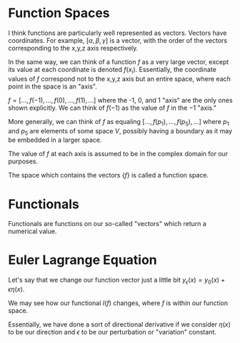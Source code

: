 # Function Spaces

I think functions are particularly well represented as vectors. Vectors have coordinates. For example, $[\alpha, \beta, \gamma]$ is a vector, with the order of the vectors corresponding to the x,y,z axis respectively.

In the same way, we can think of a function $f$ as a very large vector, except its value at each coordinate is denoted $f(x_{i})$. Essentially, the coordinate values of $f$ correspond not to the x,y,z axis but an entire space, where each point in the space is an "axis".

$f=[\dots,f(-1),\dots,f(0),\dots,f(1),\dots]$ where the -1, 0, and 1 "axis" are the only ones shown explicitly. We can think of $f(-1)$ as the value of $f$ in the $-1$ "axis."

More generally, we can think of $f$ as equaling $[\dots,f(p_{1}),\dots,f(p_{5}),\dots]$ where $p_{1}$ and $p_{5}$ are elements of some space $V$, possibly having a boundary as it may be embedded in a larger space.

The value of $f$ at each axis is assumed to be in the complex domain for our purposes. 

The space which contains the vectors {$f$} is called a function space.

# Functionals

Functionals are functions on our so-called "vectors" which return a numerical value.

# Euler Lagrange Equation

Let's say that we change our function vector just a little bit $y_{\epsilon}(x) = y_{0}(x) + \epsilon \eta(x)$.

We may see how our functional $I(f)$ changes, where $f$ is within our function space.

Essentially, we have done a sort of directional derivative if we consider $\eta(x)$ to be our direction and $\epsilon$ to be our perturbation or "variation" constant.